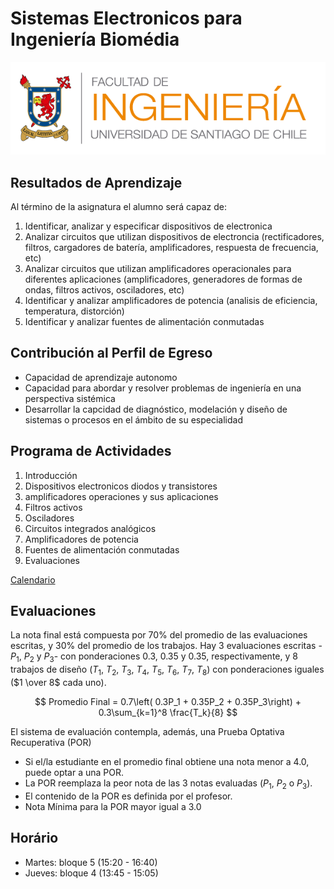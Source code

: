 # Sistemas Electronicos para Ingeniería Biomédia

![FING](img/logo_fing.png?raw=true "FING")

## Resultados de Aprendizaje

Al término de la asignatura el alumno será capaz de:
1. Identificar, analizar y especificar dispositivos de electronica
1. Analizar circuitos que utilizan dispositivos de electroncia (rectificadores, filtros, cargadores de batería, amplificadores, respuesta de frecuencia, etc)
1. Analizar circuitos que utilizan amplificadores operacionales para diferentes aplicaciones (amplificadores, generadores de formas de ondas, filtros activos, osciladores, etc)
1. Identificar y analizar amplificadores de potencia (analisis de eficiencia, temperatura, distorción)
1. Identificar y analizar fuentes de alimentación conmutadas

## Contribución al Perfil de Egreso
- Capacidad de aprendizaje autonomo
- Capacidad para abordar y resolver problemas de ingeniería en una perspectiva sistémica
- Desarrollar la capcidad de diagnóstico, modelación y diseño de sistemas o procesos en el ámbito de su especialidad

## Programa de Actividades

1. Introducción
1. Dispositivos electronicos diodos y transistores
1. amplificadores operaciones y sus aplicaciones
1. Filtros activos
1. Osciladores
1. Circuitos integrados analógicos
1. Amplificadores de potencia
1. Fuentes de alimentación conmutadas
1. Evaluaciones

[Calendario](CALENDAR.md)

## Evaluaciones

La nota final está compuesta por 70% del promedio de las evaluaciones escritas, y 30% del promedio de los trabajos. Hay 3 evaluaciones escritas - $P_1$, $P_2$ y $P_3$- con ponderaciones 0.3, 0.35 y 0.35, respectivamente, y 8 trabajos de diseño ($T_1$, $T_2$, $T_3$, $T_4$, $T_5$, $T_6$, $T_7$, $T_8$) con ponderaciones iguales ($1 \over 8$ cada uno).

$$ Promedio Final = 0.7\left( 0.3P_1 + 0.35P_2 + 0.35P_3\right) + 0.3\sum_{k=1}^8 \frac{T_k}{8} $$

El sistema de evaluación contempla, además, una Prueba Optativa Recuperativa (POR)

- Si el/la estudiante en el promedio final obtiene una nota menor a 4.0, puede optar a una POR.
- La POR reemplaza la peor nota de las 3 notas
evaluadas ($P_1$, $P_2$ o $P_3$).
- El contenido de la POR es definida por el profesor.
- Nota Mínima para la POR mayor igual a 3.0

## Horário
- Martes: bloque 5 (15:20 - 16:40)
- Jueves: bloque 4 (13:45 - 15:05)


